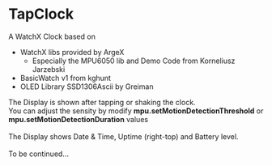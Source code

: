 # TapClock
A WatchX Clock based on 
* WatchX libs provided by ArgeX
  * Especially the MPU6050 lib and Demo Code from Korneliusz Jarzebski
* BasicWatch v1 from kghunt
* OLED Library SSD1306Ascii by Greiman

The Display is shown after tapping or shaking the clock.<br>
You can adjust the sensity by modify **mpu.setMotionDetectionThreshold** or **mpu.setMotionDetectionDuration** values<br>
<br>
The Display shows Date & Time, Uptime (right-top) and Battery level.<br>
<br>
To be continued...<br>



